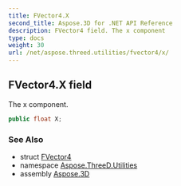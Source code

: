 ```yaml
---
title: FVector4.X
second_title: Aspose.3D for .NET API Reference
description: FVector4 field. The x component
type: docs
weight: 30
url: /net/aspose.threed.utilities/fvector4/x/
---
```

## FVector4.X field

The x component.

```csharp
public float X;
```

### See Also

* struct [FVector4](../)
* namespace [Aspose.ThreeD.Utilities](../../../aspose.threed.utilities/)
* assembly [Aspose.3D](../../../)


